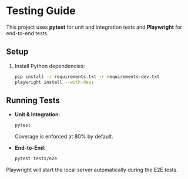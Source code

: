 # Testing Guide

This project uses **pytest** for unit and integration tests and **Playwright** for end-to-end tests.

## Setup

1. Install Python dependencies:
   ```bash
   pip install -r requirements.txt -r requirements-dev.txt
   playwright install --with-deps
   ```

## Running Tests

- **Unit & Integration**:
  ```bash
  pytest
  ```
  Coverage is enforced at 80% by default.

- **End-to-End**:
  ```bash
  pytest tests/e2e
  ```

Playwright will start the local server automatically during the E2E tests.
